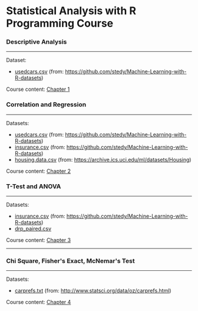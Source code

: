 # Statistical Analysis with R Programming Course

### Descriptive Analysis
---
Dataset: 

* [usedcars.csv](https://raw.githubusercontent.com/rebekz/statistical_analysis_course/master/data/usedcars.csv) (from: https://github.com/stedy/Machine-Learning-with-R-datasets)

Course content:
[Chapter 1](https://github.com/rebekz/statistical_analysis_course/blob/master/md/chapter1.md)

### Correlation and Regression
---
Datasets:

* [usedcars.csv](https://raw.githubusercontent.com/rebekz/statistical_analysis_course/master/data/usedcars.csv) (from: https://github.com/stedy/Machine-Learning-with-R-datasets)
* [insurance.csv](https://raw.githubusercontent.com/rebekz/statistical_analysis_course/master/data/insurance.csv) (from: https://github.com/stedy/Machine-Learning-with-R-datasets)
* [housing.data.csv](https://raw.githubusercontent.com/rebekz/statistical_analysis_course/master/data/housing.data.csv) (from: https://archive.ics.uci.edu/ml/datasets/Housing)

Course content:
[Chapter 2](https://github.com/rebekz/statistical_analysis_course/blob/master/md/chapter2.md)

### T-Test and ANOVA
---
Datasets:

* [insurance.csv](https://raw.githubusercontent.com/rebekz/statistical_analysis_course/master/data/insurance_with_bmi.csv) (from: https://github.com/stedy/Machine-Learning-with-R-datasets)
* [drp_paired.csv](https://raw.githubusercontent.com/rebekz/statistical_analysis_course/master/data/drp_paired.csv)

Course content:
[Chapter 3](https://github.com/rebekz/statistical_analysis_course/blob/master/md/chapter3.md)

---
### Chi Square, Fisher's Exact, McNemar's Test
---
Datasets:

* [carprefs.txt](https://raw.githubusercontent.com/rebekz/statistical_analysis_course/master/data/carprefs.txt) (from: http://www.statsci.org/data/oz/carprefs.html)

Course content: [Chapter 4](https://github.com/rebekz/statistical_analysis_course/blob/master/md/chapter4.md)